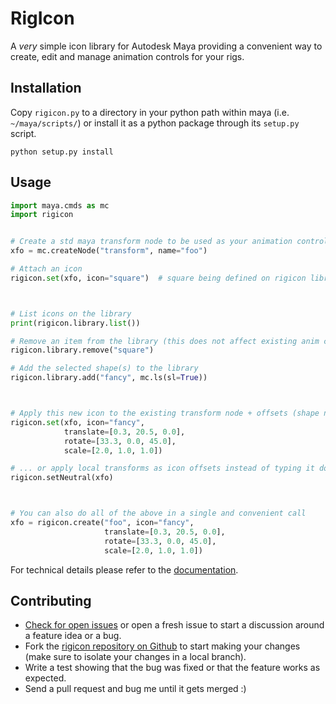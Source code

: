 # RigIcon

A _very_ simple icon library for Autodesk Maya providing a convenient way to
create, edit and manage animation controls for your rigs.


## Installation

Copy `rigicon.py` to a directory in your python path within maya (i.e.
`~/maya/scripts/`) or install it as a python package through its `setup.py`
script.

    python setup.py install


## Usage

```python
import maya.cmds as mc
import rigicon


# Create a std maya transform node to be used as your animation control
xfo = mc.createNode("transform", name="foo")

# Attach an icon
rigicon.set(xfo, icon="square")  # square being defined on rigicon library



# List icons on the library
print(rigicon.library.list())

# Remove an item from the library (this does not affect existing anim controls)
rigicon.library.remove("square")

# Add the selected shape(s) to the library
rigicon.library.add("fancy", mc.ls(sl=True))



# Apply this new icon to the existing transform node + offsets (shape node only)
rigicon.set(xfo, icon="fancy",
            translate=[0.3, 20.5, 0.0],
            rotate=[33.3, 0.0, 45.0],
            scale=[2.0, 1.0, 1.0])

# ... or apply local transforms as icon offsets instead of typing it down
rigicon.setNeutral(xfo)



# You can also do all of the above in a single and convenient call
xfo = rigicon.create("foo", icon="fancy",
                     translate=[0.3, 20.5, 0.0],
                     rotate=[33.3, 0.0, 45.0],
                     scale=[2.0, 1.0, 1.0])
```

For technical details please refer to the [documentation](http://cesarsaez.me/rigicon/).




## Contributing

- [Check for open issues](https://github.com/csaez/rigicon/issues) or open a
  fresh issue to start a discussion around a feature idea or a bug.
- Fork the [rigicon repository on Github](https://github.com/csaez/rigicon) to
  start making your changes (make sure to isolate your changes in a local
  branch).
- Write a test showing that the bug was fixed or that the feature works as
  expected.
- Send a pull request and bug me until it gets merged :)
